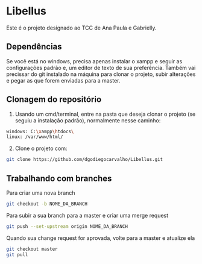 # Libellus

Este é o projeto designado ao TCC de Ana Paula e Gabrielly.

## Dependências
Se você está no windows, precisa apenas instalar o xampp e seguir as configurações padrão e, um editor de texto de sua preferência. Também vai precissar do git instalado na máquina para clonar o projeto, subir alterações e pegar as que forem enviadas para a master.

## Clonagem do repositório

1. Usando um cmd/terminal, entre na pasta que deseja clonar o projeto (se seguiu a instalação padrão), normalmente nesse caminho:
```bash
windows: C:\xampp\htdocs\
linux: /var/www/html/
```
2. Clone o projeto com:
```bash
git clone https://github.com/dgodiegocarvalho/Libellus.git
```

## Trabalhando com branches
Para criar uma nova branch
```bash
git checkout -b NOME_DA_BRANCH
```
Para subir a sua branch para a master e criar uma merge request
```bash
git push --set-upstream origin NOME_DA_BRANCH
```
Quando sua change request for aprovada, volte para a master e atualize ela
```bash
git checkout master
git pull
```